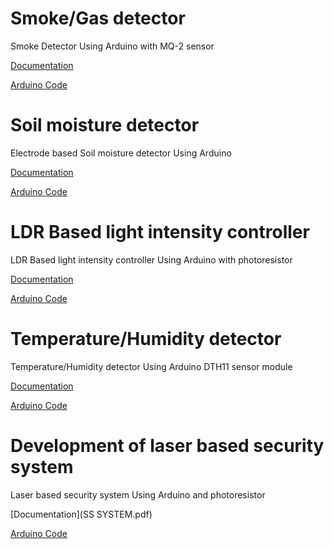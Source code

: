 # Smoke/Gas detector 

Smoke Detector Using Arduino with MQ-2 sensor

[Documentation](https://github.com/4BH1J337/Smoke-detector/blob/main/Documentation%20Smoke%20Detector.pdf)

[Arduino Code ](smoke_detector_code.ino)


# Soil moisture detector

Electrode based Soil moisture detector Using Arduino 

[Documentation](#)

[Arduino Code ](soil-moister-detector.ino)


# LDR Based light intensity controller

LDR Based light intensity controller Using Arduino with photoresistor

[Documentation](https://github.com/4BH1J337/Arduino-Mix/blob/main/Automatic%20Lights%20Using%20LDR%20(Brightness%20Control).pdf)

[Arduino Code ](Automatic-Lights-Using-LDR__Brightness-Control_.ino)

# Temperature/Humidity detector 

Temperature/Humidity detector  Using Arduino DTH11 sensor module

[Documentation](https://github.com/4BH1J337/Arduino-Mix/blob/main/DHT11%20Humidity-Temp%20Sensor%20Doc.pdf)

[Arduino Code ](temp-humidity-DTH11.ino)

# Development of laser based security system 

Laser based security system  Using Arduino and photoresistor

[Documentation](SS SYSTEM.pdf)

[Arduino Code ](Laser-security-system-arduino.ino)


